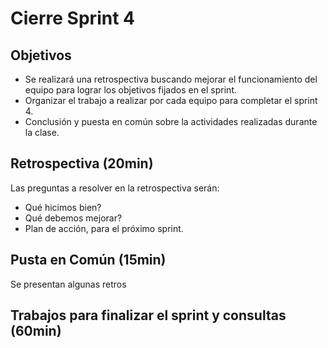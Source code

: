 # Cierre Sprint 4

## Objetivos

- Se realizará una retrospectiva buscando mejorar el funcionamiento del equipo para lograr los objetivos fijados en el sprint.
- Organizar el trabajo a realizar por cada equipo para completar el sprint 4.
- Conclusión y puesta en común sobre la actividades realizadas durante la clase.

## Retrospectiva (20min)

Las preguntas a resolver en la retrospectiva serán:
- Qué hicimos bien?
- Qué debemos mejorar?
- Plan de acción, para el próximo sprint.

## Pusta en Común (15min)
Se presentan algunas retros

## Trabajos para finalizar el sprint y consultas (60min)


